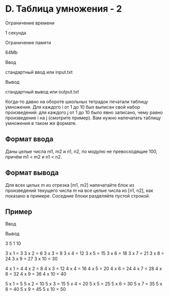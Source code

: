 D. Таблица умножения - 2
========================

Ограничение времени

1 секунда

Ограничение памяти

64Mb

Ввод

стандартный ввод или input.txt

Вывод

стандартный вывод или output.txt

Когда-то давно на обороте школьных тетрадок печатали таблицу умножения. Для каждого i от 1 до 10 был выписан свой набор произведений: для каждого j от 1 до 10 было явно записано, чему равно произведение i на j (смотрите пример). Вам нужно напечатать таблицу умножения в таком же формате.

Формат ввода
------------

Даны целые числа m1, m2 и n1, n2, по модулю не превосходящие 100, причём m1 < m2 и n1 < n2.

Формат вывода
-------------

Для всех целых m из отрезка \[m1, m2\] напечатайте блок из произведений текущего числа m на все целые числа из \[n1, n2\], как показано в примере. Соседние блоки разделяйте пустой строкой.

Пример
------

Ввод

Вывод

3 5
1 10

3 x 1 = 3
3 x 2 = 6
3 x 3 = 9
3 x 4 = 12
3 x 5 = 15
3 x 6 = 18
3 x 7 = 21
3 x 8 = 24
3 x 9 = 27
3 x 10 = 30

4 x 1 = 4
4 x 2 = 8
4 x 3 = 12
4 x 4 = 16
4 x 5 = 20
4 x 6 = 24
4 x 7 = 28
4 x 8 = 32
4 x 9 = 36
4 x 10 = 40

5 x 1 = 5
5 x 2 = 10
5 x 3 = 15
5 x 4 = 20
5 x 5 = 25
5 x 6 = 30
5 x 7 = 35
5 x 8 = 40
5 x 9 = 45
5 x 10 = 50